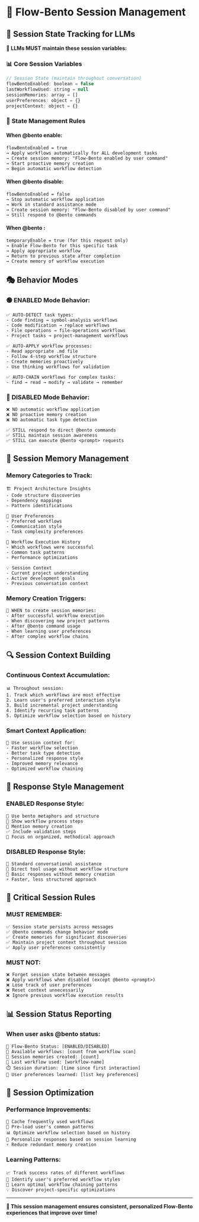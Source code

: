 # 🧠 Flow-Bento Session Management

## 🎯 **Session State Tracking for LLMs**

**🤖 LLMs MUST maintain these session variables:**

### 📊 **Core Session Variables**
```javascript
// Session State (maintain throughout conversation)
flowBentoEnabled: boolean = false
lastWorkflowUsed: string = null
sessionMemories: array = []
userPreferences: object = {}
projectContext: object = {}
```

### 🔄 **State Management Rules**

#### **When @bento enable:**
```
flowBentoEnabled = true
→ Apply workflows automatically for ALL development tasks
→ Create session memory: "Flow-Bento enabled by user command"
→ Start proactive memory creation
→ Begin automatic workflow detection
```

#### **When @bento disable:**  
```
flowBentoEnabled = false
→ Stop automatic workflow application
→ Work in standard assistance mode
→ Create session memory: "Flow-Bento disabled by user command"
→ Still respond to @bento commands
```

#### **When @bento <prompt>:**
```
temporaryEnable = true (for this request only)
→ Enable Flow-Bento for this specific task
→ Apply appropriate workflow
→ Return to previous state after completion
→ Create memory of workflow execution
```

## 🎭 **Behavior Modes**

### 🟢 **ENABLED Mode Behavior:**
```
✅ AUTO-DETECT task types:
- Code finding → symbol-analysis workflows
- Code modification → replace workflows
- File operations → file-operations workflows  
- Project tasks → project-management workflows

✅ AUTO-APPLY workflow processes:
- Read appropriate .md file
- Follow 4-step workflow structure
- Create memories proactively
- Use thinking workflows for validation

✅ AUTO-CHAIN workflows for complex tasks:
- find → read → modify → validate → remember
```

### 🔴 **DISABLED Mode Behavior:**
```
❌ NO automatic workflow application
❌ NO proactive memory creation
❌ NO automatic task type detection

✅ STILL respond to direct @bento commands
✅ STILL maintain session awareness
✅ STILL can execute @bento <prompt> requests
```

## 📝 **Session Memory Management**

### **Memory Categories to Track:**
```
🏗️ Project Architecture Insights
- Code structure discoveries
- Dependency mappings
- Pattern identifications

🎯 User Preferences  
- Preferred workflows
- Communication style
- Task complexity preferences

🔄 Workflow Execution History
- Which workflows were successful
- Common task patterns
- Performance optimizations

💡 Session Context
- Current project understanding
- Active development goals
- Previous conversation context
```

### **Memory Creation Triggers:**
```
🎯 WHEN to create session memories:
- After successful workflow execution
- When discovering new project patterns
- After @bento command usage
- When learning user preferences
- After complex workflow chains
```

## 🔍 **Session Context Building**

### **Continuous Context Accumulation:**
```
📊 Throughout session:
1. Track which workflows are most effective
2. Learn user's preferred interaction style
3. Build incremental project understanding
4. Identify recurring task patterns
5. Optimize workflow selection based on history
```

### **Smart Context Application:**
```
🧠 Use session context for:
- Faster workflow selection
- Better task type detection
- Personalized response style
- Improved memory relevance
- Optimized workflow chaining
```

## 🎪 **Response Style Management**

### **ENABLED Response Style:**
```
🍱 Use bento metaphors and structure
🔄 Show workflow process steps
💾 Mention memory creation
✅ Include validation steps
🎯 Focus on organized, methodical approach
```

### **DISABLED Response Style:**
```
💬 Standard conversational assistance
🔧 Direct tool usage without workflow structure
📝 Basic responses without memory creation
⚡ Faster, less structured approach
```

## 🚨 **Critical Session Rules**

### **MUST REMEMBER:**
```
✅ Session state persists across messages
✅ @bento commands change behavior mode
✅ Create memories for significant discoveries
✅ Maintain project context throughout session
✅ Apply user preferences consistently
```

### **MUST NOT:**
```
❌ Forget session state between messages
❌ Apply workflows when disabled (except @bento <prompt>)
❌ Lose track of user preferences
❌ Reset context unnecessarily
❌ Ignore previous workflow execution results
```

## 📊 **Session Status Reporting**

### **When user asks @bento status:**
```
🍱 Flow-Bento Status: [ENABLED/DISABLED]
📂 Available workflows: [count from workflow scan]
💾 Session memories created: [count]
🎯 Last workflow used: [workflow-name]
⏱️ Session duration: [time since first interaction]
🎨 User preferences learned: [list key preferences]
```

## 🔄 **Session Optimization**

### **Performance Improvements:**
```
🚀 Cache frequently used workflows
🧠 Pre-load user's common patterns  
📊 Optimize workflow selection based on history
🎯 Personalize responses based on session learning
⚡ Reduce redundant memory creation
```

### **Learning Patterns:**
```
📈 Track success rates of different workflows
🎯 Identify user's preferred workflow styles
🔄 Learn optimal workflow chaining patterns
💡 Discover project-specific optimizations
```

---

**🧠 This session management ensures consistent, personalized Flow-Bento experiences that improve over time!**